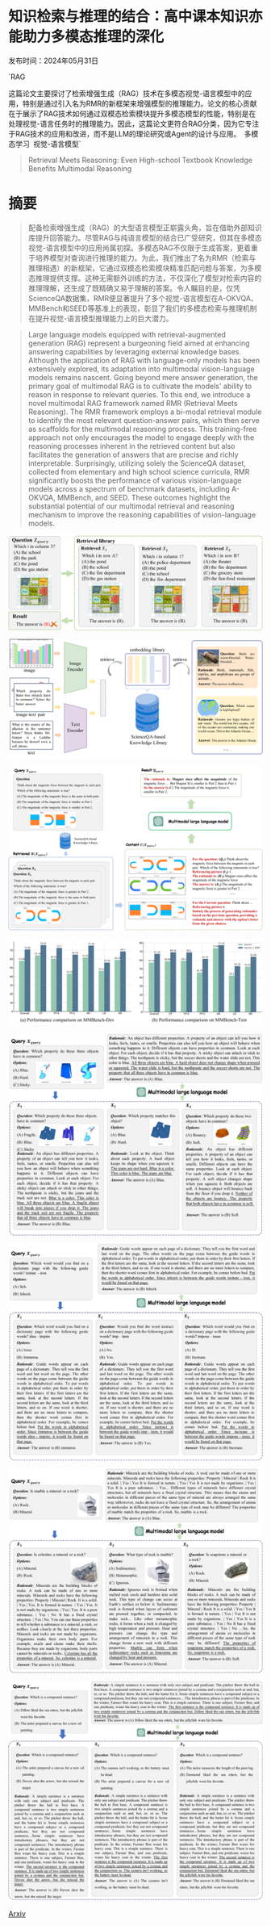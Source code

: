 # 知识检索与推理的结合：高中课本知识亦能助力多模态推理的深化

发布时间：2024年05月31日

`RAG

这篇论文主要探讨了检索增强生成（RAG）技术在多模态视觉-语言模型中的应用，特别是通过引入名为RMR的新框架来增强模型的推理能力。论文的核心贡献在于展示了RAG技术如何通过双模态检索模块提升多模态模型的性能，特别是在处理视觉-语言任务时的推理能力。因此，这篇论文更符合RAG分类，因为它专注于RAG技术的应用和改进，而不是LLM的理论研究或Agent的设计与应用。` `多模态学习` `视觉-语言模型`

> Retrieval Meets Reasoning: Even High-school Textbook Knowledge Benefits Multimodal Reasoning

# 摘要

> 配备检索增强生成（RAG）的大型语言模型正崭露头角，旨在借助外部知识库提升回答能力。尽管RAG与纯语言模型的结合已广受研究，但其在多模态视觉-语言模型中的应用尚属初探。多模态RAG不仅限于生成答案，更着重于培养模型对查询进行推理的能力。为此，我们推出了名为RMR（检索与推理相遇）的新框架，它通过双模态检索模块精准匹配问题与答案，为多模态推理提供支撑。这种无需额外训练的方法，不仅深化了模型对检索内容的推理理解，还生成了既精确又易于理解的答案。令人瞩目的是，仅凭ScienceQA数据集，RMR便显著提升了多个视觉-语言模型在A-OKVQA、MMBench和SEED等基准上的表现，彰显了我们的多模态检索与推理机制在提升视觉-语言模型推理能力上的巨大潜力。

> Large language models equipped with retrieval-augmented generation (RAG) represent a burgeoning field aimed at enhancing answering capabilities by leveraging external knowledge bases. Although the application of RAG with language-only models has been extensively explored, its adaptation into multimodal vision-language models remains nascent. Going beyond mere answer generation, the primary goal of multimodal RAG is to cultivate the models' ability to reason in response to relevant queries. To this end, we introduce a novel multimodal RAG framework named RMR (Retrieval Meets Reasoning). The RMR framework employs a bi-modal retrieval module to identify the most relevant question-answer pairs, which then serve as scaffolds for the multimodal reasoning process. This training-free approach not only encourages the model to engage deeply with the reasoning processes inherent in the retrieved content but also facilitates the generation of answers that are precise and richly interpretable. Surprisingly, utilizing solely the ScienceQA dataset, collected from elementary and high school science curricula, RMR significantly boosts the performance of various vision-language models across a spectrum of benchmark datasets, including A-OKVQA, MMBench, and SEED. These outcomes highlight the substantial potential of our multimodal retrieval and reasoning mechanism to improve the reasoning capabilities of vision-language models.

![知识检索与推理的结合：高中课本知识亦能助力多模态推理的深化](../../../paper_images/2405.20834/x1.png)

![知识检索与推理的结合：高中课本知识亦能助力多模态推理的深化](../../../paper_images/2405.20834/x2.png)

![知识检索与推理的结合：高中课本知识亦能助力多模态推理的深化](../../../paper_images/2405.20834/x3.png)

![知识检索与推理的结合：高中课本知识亦能助力多模态推理的深化](../../../paper_images/2405.20834/x4.png)

![知识检索与推理的结合：高中课本知识亦能助力多模态推理的深化](../../../paper_images/2405.20834/x6.png)

![知识检索与推理的结合：高中课本知识亦能助力多模态推理的深化](../../../paper_images/2405.20834/x7.png)

![知识检索与推理的结合：高中课本知识亦能助力多模态推理的深化](../../../paper_images/2405.20834/x8.png)

![知识检索与推理的结合：高中课本知识亦能助力多模态推理的深化](../../../paper_images/2405.20834/x9.png)

[Arxiv](https://arxiv.org/abs/2405.20834)